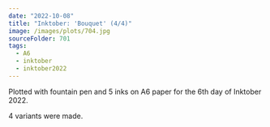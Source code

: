 ```yaml
---
date: "2022-10-08"
title: "Inktober: 'Bouquet' (4/4)"
image: /images/plots/704.jpg
sourceFolder: 701
tags:
  - A6
  - inktober
  - inktober2022
---
```


Plotted with fountain pen and 5 inks on A6 paper for the 6th day of Inktober 2022.

4 variants were made.
